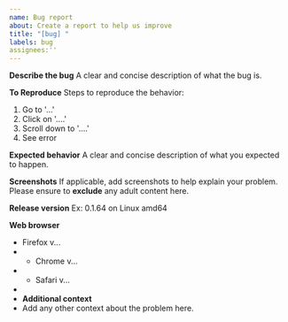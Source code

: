```yaml
---
name: Bug report
about: Create a report to help us improve
title: "[bug] "
labels: bug
assignees:''
---
```

**Describe the bug**
A clear and concise description of what the bug is.

**To Reproduce**
Steps to reproduce the behavior:
1. Go to '...'
2. Click on '....'
3. Scroll down to '....'
4. See error

**Expected behavior**
A clear and concise description of what you expected to happen.

**Screenshots**
If applicable, add screenshots to help explain your problem.
Please ensure to **exclude** any adult content here.

**Release version**
Ex: 0.1.64 on Linux amd64

**Web browser**
 - Firefox v...
 - - Chrome v...
 - - Safari v...
 -
 - **Additional context**
 - Add any other context about the problem here.
